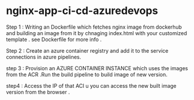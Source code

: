 # nginx-app-ci-cd-azuredevops

Step 1 :
Writing an Dockerfile which fetches nginx image from dockerhub and building an image from it by chnaging index.html with your customized template .
see Dockerfile for more info .

Step 2 :
Create an azure container registry and add it to the service connections in azure pipelines.

step 3 :
Provision an AZURE CONTAINER INSTANCE which uses the images from the ACR .Run the build pipeline to build image of new version.

step4 :
Access the IP of that ACI u you can access the new built image version from the browser .
